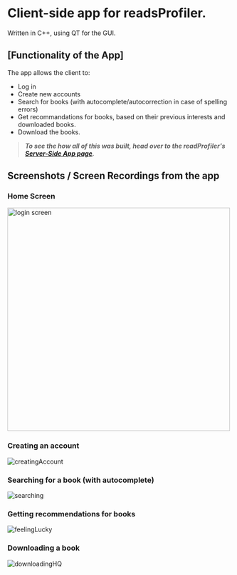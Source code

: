 # Client-side app for readsProfiler.

Written in C++, using QT for the GUI.

## [Functionality of the App]

The app allows the client to:
  - Log in
  - Create new accounts
  - Search for books (with autocomplete/autocorrection in case of spelling errors)
  - Get recommandations for books, based on their previous interests and downloaded books.
  - Download the books.
  
  > ***To see the how all of this was built, head over to the readProfiler's [Server-Side App page](https://github.com/mateipruteanu/readsProfiler_Server).***
  
 ## Screenshots / Screen Recordings from the app
 ### Home Screen
 <img width="500" alt="login screen" src="https://user-images.githubusercontent.com/35728927/213156354-74f4d916-260c-4dbd-900a-8ebf760b7e5a.png">

 ### Creating an account
   ![creatingAccount](https://user-images.githubusercontent.com/35728927/213156477-8323717a-2551-4ed5-a284-557305fba979.gif)
 
 ### Searching for a book (with autocomplete)
 ![searching](https://user-images.githubusercontent.com/35728927/213158829-28692940-c67f-40ce-9640-21ee74984847.gif)
 
 ### Getting recommendations for books
 ![feelingLucky](https://user-images.githubusercontent.com/35728927/213159164-6c892e92-8bb4-4a3f-9631-993ffb6baf1c.gif)

 ### Downloading a book
 ![downloadingHQ](https://user-images.githubusercontent.com/35728927/213159279-c83cbf4a-b804-4196-8149-c5aaf50d7dd5.gif)
 
 



